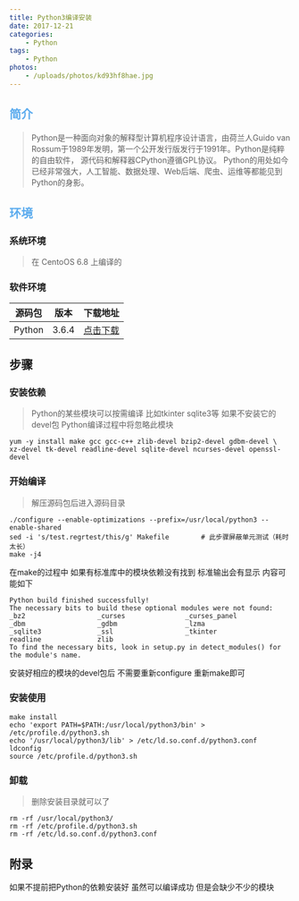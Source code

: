 ```yaml
---
title: Python3编译安装
date: 2017-12-21
categories: 
    - Python
tags:
    - Python
photos:
    - /uploads/photos/kd93hf8hae.jpg
---
```


## <font color='#5CACEE'>简介</font>
>Python是一种面向对象的解释型计算机程序设计语言，由荷兰人Guido van Rossum于1989年发明，第一个公开发行版发行于1991年。Python是纯粹的自由软件， 源代码和解释器CPython遵循GPL协议。
Python的用处如今已经非常强大，人工智能、数据处理、Web后端、爬虫、运维等都能见到Python的身影。

<!-- more -->


## <font color='#5CACEE'>环境</font>

### 系统环境
> 在 CentoOS 6.8 上编译的

### 软件环境
|源码包|版本|下载地址|
|-|-|-|
|Python|3.6.4|[点击下载](https://www.python.org/ftp/python/3.6.4/Python-3.6.4.tar.xz)|

## 步骤

### 安装依赖
> Python的某些模块可以按需编译 比如tkinter sqlite3等 如果不安装它的devel包 Python编译过程中将忽略此模块

```
yum -y install make gcc gcc-c++ zlib-devel bzip2-devel gdbm-devel \
xz-devel tk-devel readline-devel sqlite-devel ncurses-devel openssl-devel
```

### 开始编译
> 解压源码包后进入源码目录


```
./configure --enable-optimizations --prefix=/usr/local/python3 --enable-shared
sed -i 's/test.regrtest/this/g' Makefile        # 此步骤屏蔽单元测试（耗时太长）
make -j4
```

在make的过程中 如果有标准库中的模块依赖没有找到 标准输出会有显示 内容可能如下

    Python build finished successfully!
    The necessary bits to build these optional modules were not found:
    _bz2                  _curses               _curses_panel      
    _dbm                  _gdbm                 _lzma              
    _sqlite3              _ssl                  _tkinter           
    readline              zlib                                     
    To find the necessary bits, look in setup.py in detect_modules() for the module's name.

安装好相应的模块的devel包后 不需要重新configure 重新make即可

### 安装使用
```
make install 
echo 'export PATH=$PATH:/usr/local/python3/bin' > /etc/profile.d/python3.sh
echo '/usr/local/python3/lib' > /etc/ld.so.conf.d/python3.conf
ldconfig
source /etc/profile.d/python3.sh
```

### 卸载
> 删除安装目录就可以了

```
rm -rf /usr/local/python3/
rm -rf /etc/profile.d/python3.sh
rm -rf /etc/ld.so.conf.d/python3.conf
```

## 附录
如果不提前把Python的依赖安装好 虽然可以编译成功 但是会缺少不少的模块